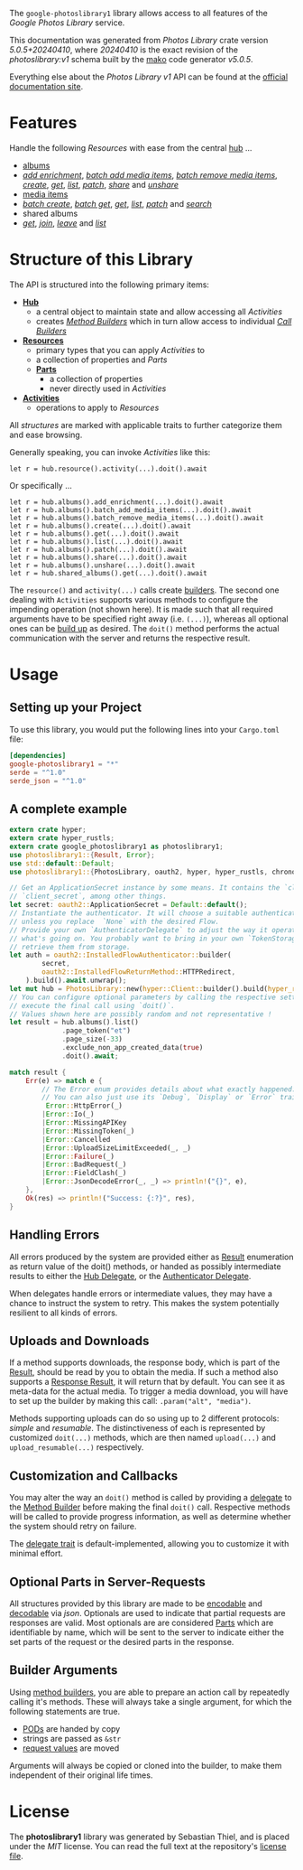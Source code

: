 <!---
DO NOT EDIT !
This file was generated automatically from 'src/generator/templates/api/README.md.mako'
DO NOT EDIT !
-->
The `google-photoslibrary1` library allows access to all features of the *Google Photos Library* service.

This documentation was generated from *Photos Library* crate version *5.0.5+20240410*, where *20240410* is the exact revision of the *photoslibrary:v1* schema built by the [mako](http://www.makotemplates.org/) code generator *v5.0.5*.

Everything else about the *Photos Library* *v1* API can be found at the
[official documentation site](https://developers.google.com/photos/).
# Features

Handle the following *Resources* with ease from the central [hub](https://docs.rs/google-photoslibrary1/5.0.5+20240410/google_photoslibrary1/PhotosLibrary) ... 

* [albums](https://docs.rs/google-photoslibrary1/5.0.5+20240410/google_photoslibrary1/api::Album)
 * [*add enrichment*](https://docs.rs/google-photoslibrary1/5.0.5+20240410/google_photoslibrary1/api::AlbumAddEnrichmentCall), [*batch add media items*](https://docs.rs/google-photoslibrary1/5.0.5+20240410/google_photoslibrary1/api::AlbumBatchAddMediaItemCall), [*batch remove media items*](https://docs.rs/google-photoslibrary1/5.0.5+20240410/google_photoslibrary1/api::AlbumBatchRemoveMediaItemCall), [*create*](https://docs.rs/google-photoslibrary1/5.0.5+20240410/google_photoslibrary1/api::AlbumCreateCall), [*get*](https://docs.rs/google-photoslibrary1/5.0.5+20240410/google_photoslibrary1/api::AlbumGetCall), [*list*](https://docs.rs/google-photoslibrary1/5.0.5+20240410/google_photoslibrary1/api::AlbumListCall), [*patch*](https://docs.rs/google-photoslibrary1/5.0.5+20240410/google_photoslibrary1/api::AlbumPatchCall), [*share*](https://docs.rs/google-photoslibrary1/5.0.5+20240410/google_photoslibrary1/api::AlbumShareCall) and [*unshare*](https://docs.rs/google-photoslibrary1/5.0.5+20240410/google_photoslibrary1/api::AlbumUnshareCall)
* [media items](https://docs.rs/google-photoslibrary1/5.0.5+20240410/google_photoslibrary1/api::MediaItem)
 * [*batch create*](https://docs.rs/google-photoslibrary1/5.0.5+20240410/google_photoslibrary1/api::MediaItemBatchCreateCall), [*batch get*](https://docs.rs/google-photoslibrary1/5.0.5+20240410/google_photoslibrary1/api::MediaItemBatchGetCall), [*get*](https://docs.rs/google-photoslibrary1/5.0.5+20240410/google_photoslibrary1/api::MediaItemGetCall), [*list*](https://docs.rs/google-photoslibrary1/5.0.5+20240410/google_photoslibrary1/api::MediaItemListCall), [*patch*](https://docs.rs/google-photoslibrary1/5.0.5+20240410/google_photoslibrary1/api::MediaItemPatchCall) and [*search*](https://docs.rs/google-photoslibrary1/5.0.5+20240410/google_photoslibrary1/api::MediaItemSearchCall)
* shared albums
 * [*get*](https://docs.rs/google-photoslibrary1/5.0.5+20240410/google_photoslibrary1/api::SharedAlbumGetCall), [*join*](https://docs.rs/google-photoslibrary1/5.0.5+20240410/google_photoslibrary1/api::SharedAlbumJoinCall), [*leave*](https://docs.rs/google-photoslibrary1/5.0.5+20240410/google_photoslibrary1/api::SharedAlbumLeaveCall) and [*list*](https://docs.rs/google-photoslibrary1/5.0.5+20240410/google_photoslibrary1/api::SharedAlbumListCall)




# Structure of this Library

The API is structured into the following primary items:

* **[Hub](https://docs.rs/google-photoslibrary1/5.0.5+20240410/google_photoslibrary1/PhotosLibrary)**
    * a central object to maintain state and allow accessing all *Activities*
    * creates [*Method Builders*](https://docs.rs/google-photoslibrary1/5.0.5+20240410/google_photoslibrary1/client::MethodsBuilder) which in turn
      allow access to individual [*Call Builders*](https://docs.rs/google-photoslibrary1/5.0.5+20240410/google_photoslibrary1/client::CallBuilder)
* **[Resources](https://docs.rs/google-photoslibrary1/5.0.5+20240410/google_photoslibrary1/client::Resource)**
    * primary types that you can apply *Activities* to
    * a collection of properties and *Parts*
    * **[Parts](https://docs.rs/google-photoslibrary1/5.0.5+20240410/google_photoslibrary1/client::Part)**
        * a collection of properties
        * never directly used in *Activities*
* **[Activities](https://docs.rs/google-photoslibrary1/5.0.5+20240410/google_photoslibrary1/client::CallBuilder)**
    * operations to apply to *Resources*

All *structures* are marked with applicable traits to further categorize them and ease browsing.

Generally speaking, you can invoke *Activities* like this:

```Rust,ignore
let r = hub.resource().activity(...).doit().await
```

Or specifically ...

```ignore
let r = hub.albums().add_enrichment(...).doit().await
let r = hub.albums().batch_add_media_items(...).doit().await
let r = hub.albums().batch_remove_media_items(...).doit().await
let r = hub.albums().create(...).doit().await
let r = hub.albums().get(...).doit().await
let r = hub.albums().list(...).doit().await
let r = hub.albums().patch(...).doit().await
let r = hub.albums().share(...).doit().await
let r = hub.albums().unshare(...).doit().await
let r = hub.shared_albums().get(...).doit().await
```

The `resource()` and `activity(...)` calls create [builders][builder-pattern]. The second one dealing with `Activities` 
supports various methods to configure the impending operation (not shown here). It is made such that all required arguments have to be 
specified right away (i.e. `(...)`), whereas all optional ones can be [build up][builder-pattern] as desired.
The `doit()` method performs the actual communication with the server and returns the respective result.

# Usage

## Setting up your Project

To use this library, you would put the following lines into your `Cargo.toml` file:

```toml
[dependencies]
google-photoslibrary1 = "*"
serde = "^1.0"
serde_json = "^1.0"
```

## A complete example

```Rust
extern crate hyper;
extern crate hyper_rustls;
extern crate google_photoslibrary1 as photoslibrary1;
use photoslibrary1::{Result, Error};
use std::default::Default;
use photoslibrary1::{PhotosLibrary, oauth2, hyper, hyper_rustls, chrono, FieldMask};

// Get an ApplicationSecret instance by some means. It contains the `client_id` and 
// `client_secret`, among other things.
let secret: oauth2::ApplicationSecret = Default::default();
// Instantiate the authenticator. It will choose a suitable authentication flow for you, 
// unless you replace  `None` with the desired Flow.
// Provide your own `AuthenticatorDelegate` to adjust the way it operates and get feedback about 
// what's going on. You probably want to bring in your own `TokenStorage` to persist tokens and
// retrieve them from storage.
let auth = oauth2::InstalledFlowAuthenticator::builder(
        secret,
        oauth2::InstalledFlowReturnMethod::HTTPRedirect,
    ).build().await.unwrap();
let mut hub = PhotosLibrary::new(hyper::Client::builder().build(hyper_rustls::HttpsConnectorBuilder::new().with_native_roots().unwrap().https_or_http().enable_http1().build()), auth);
// You can configure optional parameters by calling the respective setters at will, and
// execute the final call using `doit()`.
// Values shown here are possibly random and not representative !
let result = hub.albums().list()
             .page_token("et")
             .page_size(-33)
             .exclude_non_app_created_data(true)
             .doit().await;

match result {
    Err(e) => match e {
        // The Error enum provides details about what exactly happened.
        // You can also just use its `Debug`, `Display` or `Error` traits
         Error::HttpError(_)
        |Error::Io(_)
        |Error::MissingAPIKey
        |Error::MissingToken(_)
        |Error::Cancelled
        |Error::UploadSizeLimitExceeded(_, _)
        |Error::Failure(_)
        |Error::BadRequest(_)
        |Error::FieldClash(_)
        |Error::JsonDecodeError(_, _) => println!("{}", e),
    },
    Ok(res) => println!("Success: {:?}", res),
}

```
## Handling Errors

All errors produced by the system are provided either as [Result](https://docs.rs/google-photoslibrary1/5.0.5+20240410/google_photoslibrary1/client::Result) enumeration as return value of
the doit() methods, or handed as possibly intermediate results to either the 
[Hub Delegate](https://docs.rs/google-photoslibrary1/5.0.5+20240410/google_photoslibrary1/client::Delegate), or the [Authenticator Delegate](https://docs.rs/yup-oauth2/*/yup_oauth2/trait.AuthenticatorDelegate.html).

When delegates handle errors or intermediate values, they may have a chance to instruct the system to retry. This 
makes the system potentially resilient to all kinds of errors.

## Uploads and Downloads
If a method supports downloads, the response body, which is part of the [Result](https://docs.rs/google-photoslibrary1/5.0.5+20240410/google_photoslibrary1/client::Result), should be
read by you to obtain the media.
If such a method also supports a [Response Result](https://docs.rs/google-photoslibrary1/5.0.5+20240410/google_photoslibrary1/client::ResponseResult), it will return that by default.
You can see it as meta-data for the actual media. To trigger a media download, you will have to set up the builder by making
this call: `.param("alt", "media")`.

Methods supporting uploads can do so using up to 2 different protocols: 
*simple* and *resumable*. The distinctiveness of each is represented by customized 
`doit(...)` methods, which are then named `upload(...)` and `upload_resumable(...)` respectively.

## Customization and Callbacks

You may alter the way an `doit()` method is called by providing a [delegate](https://docs.rs/google-photoslibrary1/5.0.5+20240410/google_photoslibrary1/client::Delegate) to the 
[Method Builder](https://docs.rs/google-photoslibrary1/5.0.5+20240410/google_photoslibrary1/client::CallBuilder) before making the final `doit()` call. 
Respective methods will be called to provide progress information, as well as determine whether the system should 
retry on failure.

The [delegate trait](https://docs.rs/google-photoslibrary1/5.0.5+20240410/google_photoslibrary1/client::Delegate) is default-implemented, allowing you to customize it with minimal effort.

## Optional Parts in Server-Requests

All structures provided by this library are made to be [encodable](https://docs.rs/google-photoslibrary1/5.0.5+20240410/google_photoslibrary1/client::RequestValue) and 
[decodable](https://docs.rs/google-photoslibrary1/5.0.5+20240410/google_photoslibrary1/client::ResponseResult) via *json*. Optionals are used to indicate that partial requests are responses 
are valid.
Most optionals are are considered [Parts](https://docs.rs/google-photoslibrary1/5.0.5+20240410/google_photoslibrary1/client::Part) which are identifiable by name, which will be sent to 
the server to indicate either the set parts of the request or the desired parts in the response.

## Builder Arguments

Using [method builders](https://docs.rs/google-photoslibrary1/5.0.5+20240410/google_photoslibrary1/client::CallBuilder), you are able to prepare an action call by repeatedly calling it's methods.
These will always take a single argument, for which the following statements are true.

* [PODs][wiki-pod] are handed by copy
* strings are passed as `&str`
* [request values](https://docs.rs/google-photoslibrary1/5.0.5+20240410/google_photoslibrary1/client::RequestValue) are moved

Arguments will always be copied or cloned into the builder, to make them independent of their original life times.

[wiki-pod]: http://en.wikipedia.org/wiki/Plain_old_data_structure
[builder-pattern]: http://en.wikipedia.org/wiki/Builder_pattern
[google-go-api]: https://github.com/google/google-api-go-client

# License
The **photoslibrary1** library was generated by Sebastian Thiel, and is placed 
under the *MIT* license.
You can read the full text at the repository's [license file][repo-license].

[repo-license]: https://github.com/Byron/google-apis-rsblob/main/LICENSE.md

